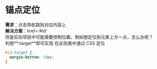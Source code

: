 # 锚点定位

**需求**：点击导航跳到对应内容上  
**解决方案**：href='#id'  
但是实际项目中可能需要控制位置，例如想定位到元素上方一点，怎么办呢？  
利用**:target**即可实现 在此伪类中通过 CSS 定位

```scss
#id:target {
  margin-bottom: 10px;
}
```
